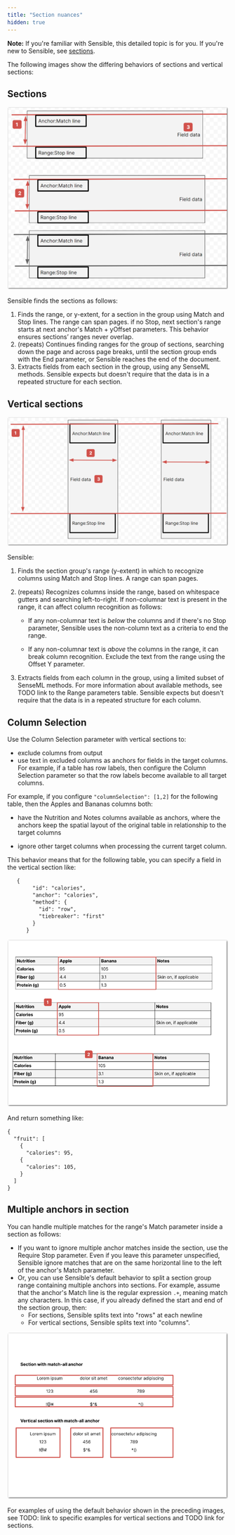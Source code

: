 ```yaml
---
title: "Section nuances"
hidden: true
---
```


**Note:** If you're familiar with Sensible, this detailed topic is for you. If you're new to Sensible, see [sections](doc:sections).

The following images show the differing behaviors of sections and vertical sections:

Sections
-----

![Click to enlarge](https://raw.githubusercontent.com/sensible-hq/sensible-docs/main/readme-sync/assets/v0/images/final/sections_concept_horizontal.png)

Sensible finds the sections as follows:

1. Finds the range, or y-extent, for a section in the group using Match and Stop lines. The range  can span pages. if no Stop, next section's range starts at next anchor's Match + yOffset parameters. This behavior ensures sections’ ranges never overlap. 
2.  (repeats) Continues finding ranges for the group of sections, searching down the page and across page breaks, until the section group ends with the End parameter, or Sensible reaches the end of the document.
3. Extracts fields from each section in the group, using any SenseML methods. Sensible expects but doesn't require that the data is in a repeated structure for each section.

 

Vertical sections
-----



![Click to enlarge](https://raw.githubusercontent.com/sensible-hq/sensible-docs/main/readme-sync/assets/v0/images/final/sections_concept_vertical.png)

Sensible:

1. Finds the section group's range (y-extent) in which to recognize columns using Match and Stop lines. A range can span pages.

2. (repeats) Recognizes columns inside the range, based on whitespace gutters and searching left-to-right. If non-columnar text is present in the range, it can affect column recognition as follows:
   
   - If any non-columnar text is *below* the columns and if there's no Stop parameter, Sensible uses the non-column text as a criteria to end the range. 

   - If any non-columnar text is *above* the columns in the range, it can break column recognition. Exclude the text from the range using the Offset Y parameter.
   
3. Extracts fields from each column in the group, using a limited subset of SenseML methods. For more information about available methods, see TODO link to the Range parameters table. Sensible expects but doesn't require that the data is in a repeated structure for each column.

Column Selection
----

Use the Column Selection parameter with vertical sections to:

- exclude columns from output
- use text in excluded columns as anchors for fields in the target columns. For example, if a table has row labels, then configure the Column Selection parameter so that the row labels become available to all target columns.


For example, if you configure `"columnSelection": [1,2]` for the following table, then the Apples and Bananas columns both:

- have the Nutrition and Notes columns available as anchors, where the anchors keep the spatial layout of the original table in relationship to the target columns

- ignore other target columns when processing the current target column.

This behavior means that for the following table, you can specify a field in the vertical section like:

  ```
     {
          "id": "calories",
          "anchor": "calories",
          "method": {
            "id": "row",
            "tiebreaker": "first"
          }
        }
  ```

  

![Click to enlarge](https://raw.githubusercontent.com/sensible-hq/sensible-docs/main/readme-sync/assets/v0/images/final/vertical_section_column_selection.png)

And return something like:

 ```
 {
   "fruit": [
     {
       "calories": 95,
     {
       "calories": 105,
     }
   ]
 }
 ```



Multiple anchors in section
----

You can handle multiple matches for the range's Match parameter inside a section as follows:

- If you want to ignore multiple anchor matches inside the section, use the Require Stop parameter.  Even if you leave this parameter unspecified, Sensible ignore matches that are on the same horizontal line to the left of the anchor's Match parameter.
- Or, you can use Sensible's default behavior to split a section group range containing multiple anchors into sections. For example, assume that the anchor's Match line is the regular expression `.+`, meaning match any characters. In this case, if you already defined the start and end of the section group, then:
  - For sections, Sensible splits text into "rows" at each newline
  - For vertical sections, Sensible splits text into "columns".


![Click to enlarge](https://raw.githubusercontent.com/sensible-hq/sensible-docs/main/readme-sync/assets/v0/images/final/sections_match_all_anchors.png)

For examples of using the default behavior shown in the preceding images, see TODO: link to specific examples for vertical sections and TODO link for sections.













